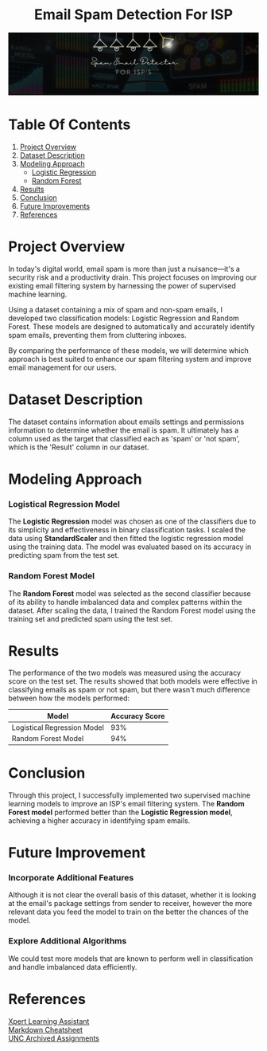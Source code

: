 <h1 style="text-align: center;"> Email Spam Detection For ISP</h1>

![project logo](/images/spam_logo.png)

# Table Of Contents
1. [Project Overview](#project-overview)
2. [Dataset Description](https://github.com/ncmoliver/classification_challenge/blob/main/README.md#dataset-description)
3. [Modeling Approach](https://github.com/ncmoliver/classification_challenge/blob/main/README.md#modeling-approach)
   - [Logistic Regression](https://github.com/ncmoliver/classification_challenge?tab=readme-ov-file#logistical-regression-model)
   - [Random Forest](https://github.com/ncmoliver/classification_challenge?tab=readme-ov-file#random-forest-model)
4. [Results](https://github.com/ncmoliver/classification_challenge?tab=readme-ov-file#results)
5. [Conclusion](https://github.com/ncmoliver/classification_challenge?tab=readme-ov-file#conclusion)
6. [Future Improvements](https://github.com/ncmoliver/classification_challenge?tab=readme-ov-file#future-improvement)
7. [References](https://github.com/ncmoliver/classification_challenge?tab=readme-ov-file#references)

# Project Overview
In today's digital world, email spam is more than just a nuisance—it's a security risk and a productivity drain. This project focuses on improving our existing email filtering system by harnessing the power of supervised machine learning.

Using a dataset containing a mix of spam and non-spam emails, I developed two classification models: Logistic Regression and Random Forest. These models are designed to automatically and accurately identify spam emails, preventing them from cluttering inboxes.

By comparing the performance of these models, we will determine which approach is best suited to enhance our spam filtering system and improve email management for our users.

# Dataset Description
The dataset contains information about emails settings and permissions information to determine whether the email is spam. It ultimately has a column used as the target that classified each as 'spam' or 'not spam', which is the 'Result' column in our dataset. 

# Modeling Approach

### Logistical Regression Model
The **Logistic Regression** model was chosen as one of the classifiers due to its simplicity and effectiveness in binary classification tasks. I scaled the data using **StandardScaler** and then fitted the logistic regression model using the training data. The model was evaluated based on its accuracy in predicting spam from the test set.

### Random Forest Model
The **Random Forest** model was selected as the second classifier because of its ability to handle imbalanced data and complex patterns within the dataset. After scaling the data, I trained the Random Forest model using the training set and predicted spam using the test set.

# Results
The performance of the two models was measured using the accuracy score on the test set. The results showed that both models were effective in classifying emails as spam or not spam, but there wasn't much difference between how the models performed:

| Model | Accuracy Score |
| ----------- | ----------- |
| Logistical Regression Model | 93% |
| Random Forest Model | 94% |

# Conclusion
Through this project, I successfully implemented two supervised machine learning models to improve an ISP's email filtering system. The **Random Forest model** performed better than the **Logistic Regression model**, achieving a higher accuracy in identifying spam emails.
# Future Improvement
### Incorporate Additional Features
Although it is not clear the overall basis of this dataset, whether it is looking at the email's package settings from sender to receiver, however the more relevant data you feed the model to train on the better the chances of the model. 

### Explore Additional Algorithms
We could test more models that are known to  perform well in classification and handle imbalanced data efficiently. 

# References 
[Xpert Learning Assistant](https://bootcampspot.instructure.com/courses/6028/external_tools/313)    
[Markdown Cheatsheet](https://www.markdownguide.org/cheat-sheet/)    
[UNC Archived Assignments](https://bootcampspot.instructure.com)    